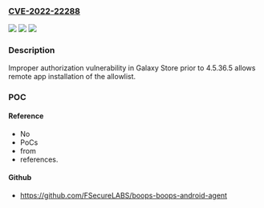 ### [CVE-2022-22288](https://cve.mitre.org/cgi-bin/cvename.cgi?name=CVE-2022-22288)
![](https://img.shields.io/static/v1?label=Product&message=Galaxy%20Store&color=blue)
![](https://img.shields.io/static/v1?label=Version&message=-%3C%204.5.36.5%20&color=brighgreen)
![](https://img.shields.io/static/v1?label=Vulnerability&message=CWE-285%3A%20Improper%20Authorization&color=brighgreen)

### Description

Improper authorization vulnerability in Galaxy Store prior to 4.5.36.5 allows remote app installation of the allowlist.

### POC

#### Reference
- No
- PoCs
- from
- references.

#### Github
- https://github.com/FSecureLABS/boops-boops-android-agent

